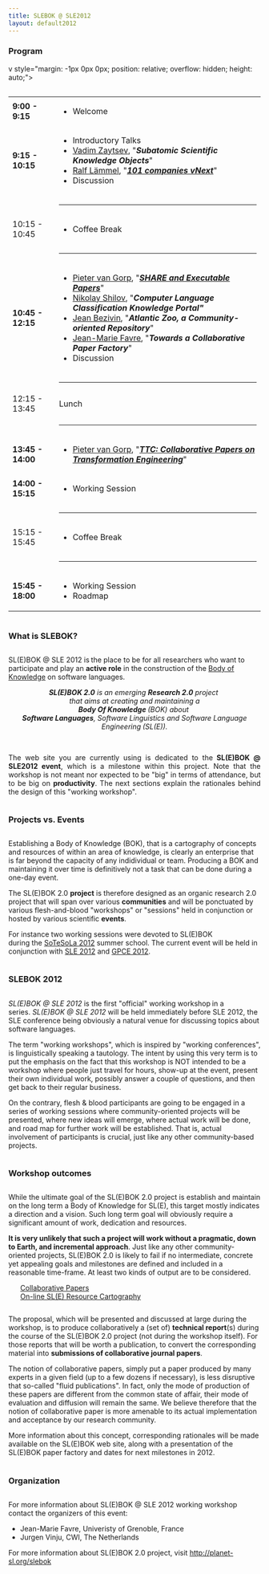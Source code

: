 ```yaml
---
title: SLEBOK @ SLE2012
layout: default2012
---
```



### Program

v style="margin: -1px 0px 0px; position: relative; overflow: hidden; height: auto;"><div class="nn_sliders_content_wrapper nn_sliders_count_1 active  noindent nn_sliders_content_active" id="nn_sliders_content_1____380___-1" style="display: block; margin: 0px; visibility: visible;">
<div class="nn_sliders_content active  noindent">
<div style="margin: 0px; position: relative; overflow: hidden; height: auto;"><div class="nn_sliders_item" id="nn_sliders_item_1____380___-1" style="display: block; margin: 0px; opacity: 1;">
<a name="1____380___-1"></a><h2 class="nn_sliders_title" style="display: none;">Program</h2>
<div>
<table border="0">
<tbody>
<tr>
<td><strong>9:00 - 9:15</strong></td>
<td>
<ul>
<li>Welcome</li>
</ul>
</td>
</tr>
<tr>
<td><strong>9:15 - 10:15</strong></td>
<td>
<ul>
<li>Introductory Talks</li>
<li><a href="http://planet-sl.org/community/index.php?option=com_community&amp;view=profile&amp;userid=140&amp;Itemid=385" target="_blank">Vadim Zaytsev</a>, "<strong><em><a target="_blank">Subatomic Scientific Knowledge Objects</a></em></strong>"</li>
<li><a href="http://planet-sl.org/community/index.php?option=com_community&amp;view=profile&amp;userid=153&amp;Itemid=385" target="_blank">Ralf Lämmel</a>, "<strong><em><a href="http://professor-fish.blogspot.de/2012/09/101companies-vnext-pre-alpha.html" target="_blank">101 companies vNext</a></em></strong>"</li>
<li>Discussion</li>
</ul>
</td>
</tr>
<tr>
<td></td>
<td><hr></td>
</tr>
<tr>
<td>10:15 - 10:45</td>
<td>
<ul>
<li>Coffee Break</li>
</ul>
</td>
</tr>
<tr>
<td></td>
<td><hr></td>
</tr>
<tr>
<td><strong>10:45 - 12:15</strong></td>
<td>
<ul>
<li><a href="http://planet-sl.org/community/index.php?option=com_community&amp;view=profile&amp;userid=122&amp;Itemid=385" target="_blank">Pieter van Gorp</a>,&nbsp;"<a href="http://planet-sl.org/community/index.php?option=com_community&amp;view=videos&amp;task=video&amp;groupid=17&amp;videoid=29&amp;Itemid=385&amp;lang=en" target="_blank"><strong><em>SHARE and Executable Papers</em></strong></a>"</li>
<li><a href="http://planet-sl.org/community/index.php?option=com_community&amp;view=profile&amp;userid=597&amp;Itemid=385" target="_blank">Nikolay&nbsp;Shilov</a>,&nbsp;"<em><strong>Computer Language Classification Knowledge Portal"</strong></em></li>
<li><a href="http://planet-sl.org/community/index.php?option=com_community&amp;view=profile&amp;userid=579&amp;Itemid=385" target="_blank">Jean Bezivin</a>, "<em><strong>Atlantic Zoo, a Community-oriented Repository</strong></em>"</li>
<li><a href="http://planet-sl.org/community/index.php?option=com_community&amp;view=profile&amp;userid=63&amp;Itemid=38" target="_blank">Jean-Marie Favre</a>, "<strong><em>Towards a Collaborative Paper Factory</em></strong>"</li>
<li>Discussion</li>
</ul>
</td>
</tr>
<tr>
<td></td>
<td><hr></td>
</tr>
<tr>
<td>12:15 - 13:45&nbsp;</td>
<td>Lunch</td>
</tr>
<tr>
<td></td>
<td><hr></td>
</tr>
<tr>
<td><strong>13:45 - 14:00</strong>&nbsp;</td>
<td>
<ul>
<li><a href="http://planet-sl.org/community/index.php?option=com_community&amp;view=profile&amp;userid=122&amp;Itemid=385" target="_blank">Pieter van Gorp</a>,&nbsp;"<a href="http://planet-sl.org/community/index.php?option=com_community&amp;view=videos&amp;task=video&amp;groupid=17&amp;videoid=29&amp;Itemid=385&amp;lang=en" target="_blank"><em><strong>TTC: Collaborative Papers on Transformation Engineering</strong></em></a>"&nbsp;</li>
</ul>
</td>
</tr>
<tr>
<td><strong>14:00 - 15:15</strong>&nbsp;</td>
<td>
<ul>
<li>Working Session</li>
</ul>
</td>
</tr>
<tr>
<td></td>
<td><hr></td>
</tr>
<tr>
<td>15:15 - 15:45</td>
<td>
<ul>
<li>Coffee Break</li>
</ul>
</td>
</tr>
<tr>
<td></td>
<td><hr></td>
</tr>
<tr>
<td><strong>15:45 - 18:00</strong>&nbsp;</td>
<td>
<ul>
<li>Working Session</li>
<li>Roadmap</li>
</ul>
</td>
</tr>
</tbody>
</table>
</div>


<div style="clear:both;"></div>
</div></div></div></div></div>

### What is SLEBOK?

<div style="margin: -1px 0px 0px; position: relative; overflow: hidden; height: auto;"><div class="nn_sliders_content_wrapper nn_sliders_count_2 noindent nn_sliders_content_inactive" id="nn_sliders_content_1____380___-2" style="display: block; margin: 0px; visibility: visible;">
<div class="nn_sliders_content noindent">
<div style="margin: 0px; position: relative; overflow: hidden; height: auto;"><div class="nn_sliders_item" id="nn_sliders_item_1____380___-2" style="display: block; margin: 0px; opacity: 1;">
<a name="1____380___-2"></a><h2 class="nn_sliders_title" style="display: none;">What is SL(E)BOK? Software Language (Engineering) Body of Knowledge!</h2>
<p>SL(E)BOK @ SLE 2012&nbsp;is<strong>&nbsp;</strong>the place to be for all researchers who want to participate and play an <strong>active role</strong> in the construction of the <a href="http://en.wikipedia.org/wiki/Body_of_Knowledge" target="_blank">Body of Knowledge</a>&nbsp;on software languages.</p>
<div style="text-align: center;"><em><strong>SL(E)BOK 2.0</strong>&nbsp;is an emerging&nbsp;<strong>Research 2.0</strong>&nbsp;project&nbsp;</em><br><em>that aims at creating and maintaining a</em><br><em><strong>Body Of Knowledge&nbsp;</strong>(BOK) about&nbsp;</em><br><em><strong>Software Languages</strong>, Software Linguistics and Software Language Engineering<strong>&nbsp;</strong>(SL(E)).</em></div>
<p style="text-align: justify;">&nbsp;</p>
<p style="text-align: justify;">The web site you are currently using is dedicated to the<strong>&nbsp;SL(E)BOK @ SLE2012 event</strong>, which is a milestone within this project.&nbsp;Note that the workshop is not meant nor expected to be "big" in terms of attendance, but to be big on <strong>productivity</strong>. The next sections explain the rationales behind the design of this "working workshop".</p>


<div style="clear:both;"></div>
</div></div></div></div></div>

### Projects vs. Events

<div style="margin: -1px 0px 0px; position: relative; overflow: hidden; height: auto;"><div class="nn_sliders_content_wrapper nn_sliders_count_3 noindent nn_sliders_content_inactive" id="nn_sliders_content_1____380___-3" style="display: block; margin: 0px; visibility: visible;">
<div class="nn_sliders_content noindent">
<div style="margin: 0px; position: relative; overflow: hidden; height: auto;"><div class="nn_sliders_item" id="nn_sliders_item_1____380___-3" style="display: block; margin: 0px; opacity: 1;">
<a name="1____380___-3"></a><h2 class="nn_sliders_title" style="display: none;">Project vs. Events</h2>
<p>Establishing a Body of Knowledge (BOK), that is a cartography of concepts and resources of within an area of knowledge, is clearly an enterprise that is far beyond the capacity of any indidividual or team. Producing a BOK and maintaining it over time is definitively not a task that can be done during a one-day event.</p>
<p>The SL(E)BOK 2.0 <strong>project</strong> is therefore designed as an organic research 2.0 project that will span over various <strong>communities</strong>&nbsp;and will be ponctuated by various flesh-and-blood "workshops" or "sessions" held in conjunction or hosted by various scientific <strong>events</strong>.</p>
<p>For instance two working sessions were devoted to SL(E)BOK during&nbsp;the&nbsp;<a href="http://planet-sl.org/sotesola2012" target="_blank">SoTeSoLa 2012</a>&nbsp;summer school. The current event will be held in conjunction with <a href="http://planet-sl.org/sle2012/" target="_blank">SLE 2012</a>&nbsp;and <a href="http://program-transformation.org/GPCE12" target="_blank">GPCE 2012</a>.</p>


<div style="clear:both;"></div>
</div></div></div></div></div>

### SLEBOK 2012

<div style="margin: -1px 0px 0px; position: relative; overflow: hidden; height: auto;"><div class="nn_sliders_content_wrapper nn_sliders_count_4 noindent nn_sliders_content_inactive" id="nn_sliders_content_1____380___-4" style="display: block; margin: 0px; visibility: visible;">
<div class="nn_sliders_content noindent">
<div style="margin: 0px; position: relative; overflow: hidden; height: auto;"><div class="nn_sliders_item" id="nn_sliders_item_1____380___-4" style="display: block; margin: 0px; opacity: 1;">
<a name="1____380___-4"></a><h2 class="nn_sliders_title" style="display: none;">SL(E)BOK @ SLE2012</h2>
<p><em>SL(E)BOK @ SLE 2012</em> is the first "official"&nbsp;working workshop<strong>&nbsp;</strong>in a series.&nbsp;<em>SL(E)BOK @ SLE 2012&nbsp;</em>will be held immediately before&nbsp;SLE 2012, the SLE conference being obviously a natural venue for discussing topics about software languages.&nbsp;</p>
<p>The term "working workshops", which is inspired by "working conferences", is linguistically speaking a tautology.&nbsp;The intent by using this very term is to put the emphasis on the fact that this workshop is NOT intended to be a workshop where people just travel for hours, show-up at the event, present their own individual work, possibly answer a couple of questions, and then get back to their regular business.&nbsp;</p>
<p>On the contrary, flesh &amp; blood participants are going to be engaged in a series of working sessions where community-oriented projects will be presented, where new ideas will emerge, where actual work will be done, and road map for further work will be established. That is, actual involvement of participants is crucial, just like any other community-based projects.&nbsp;</p>


<div style="clear:both;"></div>
</div></div></div></div></div>

### Workshop outcomes

<div style="margin: -1px 0px 0px; position: relative; overflow: hidden; height: auto;"><div class="nn_sliders_content_wrapper nn_sliders_count_5 noindent nn_sliders_content_inactive" id="nn_sliders_content_1____380___-5" style="display: block; margin: 0px; visibility: visible;">
<div class="nn_sliders_content noindent">
<div style="margin: 0px; position: relative; overflow: hidden; height: auto;"><div class="nn_sliders_item" id="nn_sliders_item_1____380___-5" style="display: block; margin: 0px; opacity: 1;">
<a name="1____380___-5"></a><h2 class="nn_sliders_title" style="display: none;">Workshop Outcomes and the SL(E)BOK Paper Factory</h2>
<p>While the ultimate goal of the SL(E)BOK 2.0 project is establish and maintain on the long term a Body of Knowledge for SL(E), this target mostly indicates a direction and a vision. Such long term goal will obviously require a significant amount of work, dedication and resources.</p>
<p><strong>It is very unlikely that such a project will work without a pragmatic, down to Earth, and incremental approach</strong>.&nbsp;Just like any other community-oriented projects, SL(E)BOK 2.0 is likely to fail if no intermediate, concrete yet appealing goals and milestones are defined and included in a reasonable time-frame. At least two kinds of output are to be considered.</p>


<script type="text/javascript">document.write( String.fromCharCode(60)+'style type="text/css">.nn_tabs_title { display: none !important; }'+String.fromCharCode(60)+'/style>' );</script><style type="text/css">.nn_tabs_title { display: none !important; }</style>
<div class="nn_tabs_container nn_tabs_container_1_ " id="nn_tabs_container_1____174___">
<div class="nn_tabs_nav" style="display: block;">
<ul class="nn_tabs_tabs">
<li style="display: block;" class="nn_tabs_tab nn_tabs_count_1 active" id="nn_tabs_tab_1____174___-1"><span class="nn_tabs_alias_collaborative-papers"><a href="index2490.html?option=com_content&amp;view=article&amp;id=336:sl-e-bok-sle2012&amp;catid=98:2012&amp;lang=en#collaborative-papers"><span>Collaborative Papers</span></a></span></li>
<li style="display: block;" class="nn_tabs_tab nn_tabs_count_2 " id="nn_tabs_tab_1____174___-2"><span class="nn_tabs_alias_on-line-sl-e-resource-cartography"><a href="index2490.html?option=com_content&amp;view=article&amp;id=336:sl-e-bok-sle2012&amp;catid=98:2012&amp;lang=en#on-line-sl-e-resource-cartography"><span>On-line SL(E) Resource Cartography</span></a></span></li>
</ul>
<div style="clear:both;"></div>
</div>
<div class="nn_tabs_content  nn_tabs_count_1 nn_tabs_item_active" id="nn_tabs_content_1____174___" style="height: auto;">
<div style="margin: 0px; position: relative; overflow: hidden; height: auto;"><div class="nn_tabs_item nn_tabs_count_1 nn_tabs_item_active" id="nn_tabs_item_1____174___-1" style="display: block; margin: 0px; opacity: 1;">
<a name="1____174___-1"></a><h2 class="nn_tabs_title" style="display: none;">Collaborative Papers</h2>
<p>The proposal, which will be presented and discussed at large during the workshop, is to produce collaboratively a (set of) <strong>technical report</strong>(s) during the course of the SL(E)BOK 2.0 project (not during the workshop itself). For those reports that will be worth a publication, to convert the corresponding material into&nbsp;<strong>submissions of collaborative journal papers</strong>.</p>
<p>The notion of collaborative papers, simply put a paper produced by many experts in a given field (up to a few dozens if necessary), is less disruptive that so-called "fluid publications". In fact, only the mode of production of these papers are different from the common state of affair, their mode of evaluation and diffusion will remain the same.&nbsp;We believe therefore&nbsp;that the notion of collaborative paper is more amenable to its actual implementation and acceptance by our research community.</p>
<p>More information about&nbsp;this concept, corresponding rationales will be made available on the SL(E)BOK web site, along with a presentation of the SL(E)BOK paper factory and dates for next milestones in 2012.</p>


<div style="clear:both;"></div>
</div></div>
<script type="text/javascript">document.getElementById('nn_tabs_container_1____174___').setAttribute( 'class', document.getElementById('nn_tabs_container_1____174___').className.replace(/\bnn_tabs_noscript\b/,'') );</script>
<div style="margin: 0px; position: relative; overflow: hidden; height: 0px;"><div class="nn_tabs_item nn_tabs_count_2 " id="nn_tabs_item_1____174___-2" style="display: block; margin: -35px 0px 0px; opacity: 1;">
<a name="1____174___-2"></a><h2 class="nn_tabs_title" style="display: none;">On-line SL(E) Resource Cartography</h2>
<p>under construction</p>
<div style="clear:both;"></div>
</div></div>
<div style="clear:both;"></div>
</div>
<div style="height:1px;"></div>
</div>


<div style="clear:both;"></div>
</div></div></div></div></div>

### Organization

<div style="margin: -1px 0px 0px; position: relative; overflow: hidden; height: auto;"><div class="nn_sliders_content_wrapper nn_sliders_count_6 noindent nn_sliders_content_inactive" id="nn_sliders_content_1____380___-6" style="display: block; margin: 0px; visibility: visible;">
<div class="nn_sliders_content noindent">
<div style="margin: 0px; position: relative; overflow: hidden; height: auto;"><div class="nn_sliders_item" id="nn_sliders_item_1____380___-6" style="display: block; margin: 0px; opacity: 1;">
<a name="1____380___-6"></a><h2 class="nn_sliders_title" style="display: none;">Organization</h2>
<script type="text/javascript">document.getElementById('nn_sliders_container_1____380___').setAttribute( 'class', document.getElementById('nn_sliders_container_1____380___').className.replace(/\bnn_sliders_noscript\b/,'') );</script>
<p>For more information about SL(E)BOK @ SLE 2012 working workshop contact the organizers of this event:</p>
<ul>
<li>Jean-Marie Favre, Univeristy of Grenoble, France</li>
<li>Jurgen Vinju, CWI, The Netherlands</li>
</ul>
<div>For more information about SL(E)BOK 2.0 project, visit <a href="http://planet-sl.org/slebok/" target="_blank">http://planet-sl.org/slebok</a></div>
<div style="clear:both;"></div>
</div></div></div></div></div>
